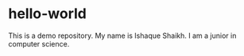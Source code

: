 # hello-world
This is a demo repository.
My name is Ishaque Shaikh. I am a junior in computer science.
